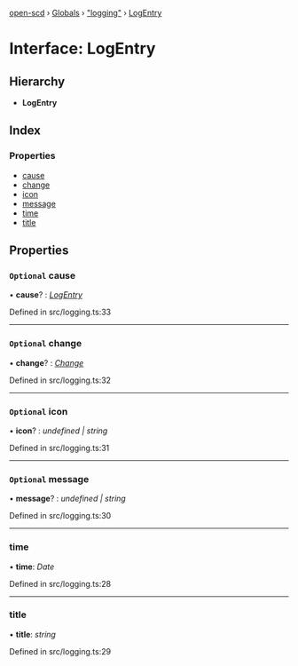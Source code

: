 [open-scd](../README.md) › [Globals](../globals.md) › ["logging"](../modules/_logging_.md) › [LogEntry](_logging_.logentry.md)

# Interface: LogEntry

## Hierarchy

* **LogEntry**

## Index

### Properties

* [cause](_logging_.logentry.md#optional-cause)
* [change](_logging_.logentry.md#optional-change)
* [icon](_logging_.logentry.md#optional-icon)
* [message](_logging_.logentry.md#optional-message)
* [time](_logging_.logentry.md#time)
* [title](_logging_.logentry.md#title)

## Properties

### `Optional` cause

• **cause**? : *[LogEntry](_logging_.logentry.md)*

Defined in src/logging.ts:33

___

### `Optional` change

• **change**? : *[Change](../modules/_logging_.md#change)*

Defined in src/logging.ts:32

___

### `Optional` icon

• **icon**? : *undefined | string*

Defined in src/logging.ts:31

___

### `Optional` message

• **message**? : *undefined | string*

Defined in src/logging.ts:30

___

###  time

• **time**: *Date*

Defined in src/logging.ts:28

___

###  title

• **title**: *string*

Defined in src/logging.ts:29
